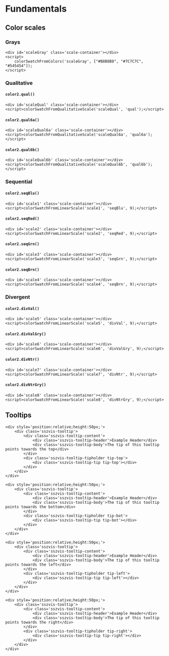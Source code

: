 # Fundamentals

## Color scales

### Grays

```html|plain,run-script
<div id='scaleGray' class='scale-container'></div>
<script>
    colorSwatchFromColors('scaleGray', ["#B8B8B8", "#7C7C7C", "#545454"]);
</script>
```

### Qualitative

#### `color2.qual()`

```html|plain,run-script
<div id='scaleQual' class='scale-container'></div>
<script>colorSwatchFromQualitativeScale('scaleQual', 'qual');</script>
```

#### `color2.qual6a()`

```html|plain,run-script
<div id='scaleQual6a' class='scale-container'></div>
<script>colorSwatchFromQualitativeScale('scaleQual6a', 'qual6a');</script>
```

#### `color2.qual6b()`

```html|plain,run-script
<div id='scaleQual6b' class='scale-container'></div>
<script>colorSwatchFromQualitativeScale('scaleQual6b', 'qual6b');</script>
```

### Sequential

#### `color2.seqBlu()`

```html|plain,run-script
<div id='scale1' class='scale-container'></div>
<script>colorSwatchFromLinearScale('scale1', 'seqBlu', 9);</script>
```

#### `color2.seqRed()`

```html|plain,run-script
<div id='scale2' class='scale-container'></div>
<script>colorSwatchFromLinearScale('scale2', 'seqRed', 9);</script>
```

#### `color2.seqGrn()`

```html|plain,run-script
<div id='scale3' class='scale-container'></div>
<script>colorSwatchFromLinearScale('scale3', 'seqGrn', 9);</script>
```

#### `color2.seqBrn()`

```html|plain,run-script
<div id='scale4' class='scale-container'></div>
<script>colorSwatchFromLinearScale('scale4', 'seqBrn', 9);</script>
```

### Divergent

#### `color2.divVal()`

```html|plain,run-script
<div id='scale5' class='scale-container'></div>
<script>colorSwatchFromLinearScale('scale5', 'divVal', 9);</script>
```

#### `color2.divValGry()`

```html|plain,run-script
<div id='scale6' class='scale-container'></div>
<script>colorSwatchFromLinearScale('scale6', 'divValGry', 9);</script>
```

#### `color2.divNtr()`

```html|plain,run-script
<div id='scale7' class='scale-container'></div>
<script>colorSwatchFromLinearScale('scale7', 'divNtr', 9);</script>
```

#### `color2.divNtrGry()`

```html|plain,run-script
<div id='scale8' class='scale-container'></div>
<script>colorSwatchFromLinearScale('scale8', 'divNtrGry', 9);</script>
```


## Tooltips

```html|plain
<div style='position:relative;height:50px;'>
    <div class='sszvis-tooltip'>
        <div class='sszvis-tooltip-content'>
            <div class='sszvis-tooltip-header'>Example Header</div>
            <div class='sszvis-tooltip-body'>The tip of this tooltip points towards the top</div>
        </div>
        <div class='sszvis-tooltip-tipholder tip-top'>
            <div class='sszvis-tooltip-tip tip-top'></div>
        </div>
    </div>
</div>
```

```html|plain
<div style='position:relative;height:50px;'>
    <div class='sszvis-tooltip'>
        <div class='sszvis-tooltip-content'>
            <div class='sszvis-tooltip-header'>Example Header</div>
            <div class='sszvis-tooltip-body'>The tip of this tooltip points towards the bottom</div>
        </div>
        <div class='sszvis-tooltip-tipholder tip-bot'>
            <div class='sszvis-tooltip-tip tip-bot'></div>
        </div>
    </div>
</div>
```

```html|plain
<div style='position:relative;height:50px;'>
    <div class='sszvis-tooltip'>
        <div class='sszvis-tooltip-content'>
            <div class='sszvis-tooltip-header'>Example Header</div>
            <div class='sszvis-tooltip-body'>The tip of this tooltip points towards the left</div>
        </div>
        <div class='sszvis-tooltip-tipholder tip-left'>
            <div class='sszvis-tooltip-tip tip-left'></div>
        </div>
    </div>
</div>
```

```html|plain
<div style='position:relative;height:50px;'>
    <div class='sszvis-tooltip'>
        <div class='sszvis-tooltip-content'>
            <div class='sszvis-tooltip-header'>Example Header</div>
            <div class='sszvis-tooltip-body'>The tip of this tooltip points towards the right</div>
        </div>
        <div class='sszvis-tooltip-tipholder tip-right'>
            <div class='sszvis-tooltip-tip tip-right'></div>
        </div>
    </div>
</div>
```
